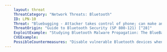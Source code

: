 ```yaml
---
    layout: threat
    ThreatCategory: "Network Threats: Bluetooth"
    ID: LPN-10
    Threat: "Bluebugging - Attacker takes control of phone; can make and take calls, listen to phone conversations, read contacts and calendars"
    ThreatOrigin: "Guide to Bluetooth Security (SP 800-121) [^28]"
    ExploitExample: "Studying Bluetooth Malware Propagation: The BlueBag Project [^30]"
    CVEExample:
    PossibleCountermeasures: "Disable vulnerable Bluetooth devices when not in use. Note: per NIST SP 800-121 Revision 1, some _older_ devices possessed a firmware vulnerability enabling this exploit."
---
```

